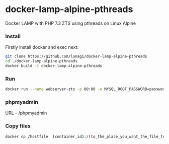 # docker-lamp-alpine-pthreads
Docker LAMP with PHP 7.3 ZTS using pthreads on Linux Alpine

### Install

Firstly install docker and exec next:

```sh
git clone https://github.com/lonagi/docker-lamp-alpine-pthreads
cd ./docker-lamp-alpine-pthreads
docker build -t docker-lamp-alpine-pthreads

```

### Run

```sh
docker run --name webserver-zts -p 80:80 -e MYSQL_ROOT_PASSWORD=password docker-lamp-alpine-pthreads

```

### phpmyadmin

URL - /phpmyadmin


### Copy files

```sh
docker cp /hostfile  (container_id):/(to_the_place_you_want_the_file_to_be)

```